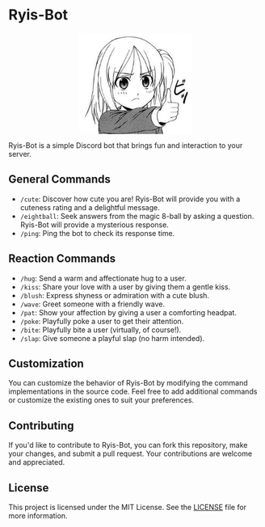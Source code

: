 # Ryis-Bot

<div
    align="center"
    style="
        display: flex;
        flex-direction: column;
        align-items: center;
        justify-content: center;
    "
>
<img src="./public/Icon.jpeg" alt="Ryis-Bot" height="200" />
</div>


Ryis-Bot is a simple Discord bot that brings fun and interaction to your server.

## General Commands

- `/cute`: Discover how cute you are! Ryis-Bot will provide you with a cuteness rating and a delightful message.
- `/eightball`: Seek answers from the magic 8-ball by asking a question. Ryis-Bot will provide a mysterious response.
- `/ping`: Ping the bot to check its response time.

## Reaction Commands

- `/hug`: Send a warm and affectionate hug to a user.
- `/kiss`: Share your love with a user by giving them a gentle kiss.
- `/blush`: Express shyness or admiration with a cute blush.
- `/wave`: Greet someone with a friendly wave.
- `/pat`: Show your affection by giving a user a comforting headpat.
- `/poke`: Playfully poke a user to get their attention.
- `/bite`: Playfully bite a user (virtually, of course!).
- `/slap`: Give someone a playful slap (no harm intended).

## Customization

You can customize the behavior of Ryis-Bot by modifying the command implementations in the source code. Feel free to add additional commands or customize the existing ones to suit your preferences.

## Contributing

If you'd like to contribute to Ryis-Bot, you can fork this repository, make your changes, and submit a pull request. Your contributions are welcome and appreciated.

## License

This project is licensed under the MIT License. See the [LICENSE](https://github.com/ABSanthosh/RiysBot/blob/main/LICENSE) file for more information.